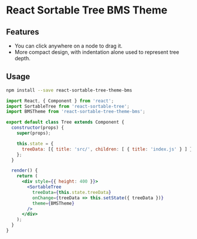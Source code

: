 # React Sortable Tree BMS Theme

## Features
* You can click anywhere on a node to drag it.
* More compact design, with indentation alone used to represent tree depth.

## Usage

```sh
npm install --save react-sortable-tree-theme-bms
```

```jsx
import React, { Component } from 'react';
import SortableTree from 'react-sortable-tree';
import BMSTheme from 'react-sortable-tree-theme-bms';

export default class Tree extends Component {
  constructor(props) {
    super(props);

    this.state = {
      treeData: [{ title: 'src/', children: [ { title: 'index.js' } ] }],
    };
  }

  render() {
    return (
      <div style={{ height: 400 }}>
        <SortableTree
          treeData={this.state.treeData}
          onChange={treeData => this.setState({ treeData })}
          theme={BMSTheme}
        />
      </div>
    );
  }
}
```
